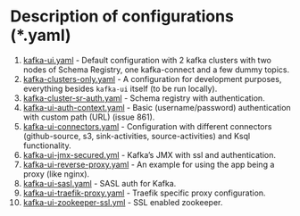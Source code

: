 # Description of configurations (*.yaml)

1. [kafka-ui.yaml](https://github.com/provectus/kafka-ui/blob/master/docker/kafka-ui.yaml) - Default configuration with 2 kafka clusters with two nodes of Schema Registry, one kafka-connect and a few dummy topics.
2. [kafka-clusters-only.yaml](https://github.com/provectus/kafka-ui/blob/master/docker/kafka-clusters-only.yaml) - A configuration for development purposes, everything besides `kafka-ui` itself (to be run locally).
3. [kafka-cluster-sr-auth.yaml](https://github.com/provectus/kafka-ui/blob/master/docker/kafka-cluster-sr-auth.yaml) - Schema registry with authentication.
4. [kafka-ui-auth-context.yaml](https://github.com/provectus/kafka-ui/blob/master/docker/kafka-ui-auth-context.yaml) - Basic (username/password) authentication with custom path (URL) (issue 861).
5. [kafka-ui-connectors.yaml](https://github.com/provectus/kafka-ui/blob/master/docker/kafka-ui-connectors.yaml) - Configuration with different connectors (github-source, s3, sink-activities, source-activities) and Ksql functionality.
6. [kafka-ui-jmx-secured.yml](https://github.com/provectus/kafka-ui/blob/master/docker/kafka-ui-jmx-secured.yml) - Kafka’s JMX with ssl and authentication.
7. [kafka-ui-reverse-proxy.yaml](https://github.com/provectus/kafka-ui/blob/master/docker/kafka-ui-reverse-proxy.yaml) - An example for using the app being a proxy (like nginx).
8. [kafka-ui-sasl.yaml](https://github.com/provectus/kafka-ui/blob/master/docker/kafka-ui-sasl.yaml) - SASL auth for Kafka.
9. [kafka-ui-traefik-proxy.yaml](https://github.com/provectus/kafka-ui/blob/master/docker/kafka-ui-traefik-proxy.yaml) - Traefik specific proxy configuration.
10. [kafka-ui-zookeeper-ssl.yml](https://github.com/provectus/kafka-ui/blob/master/docker/kafka-ui-zookeeper-ssl.yml) - SSL enabled zookeeper.

